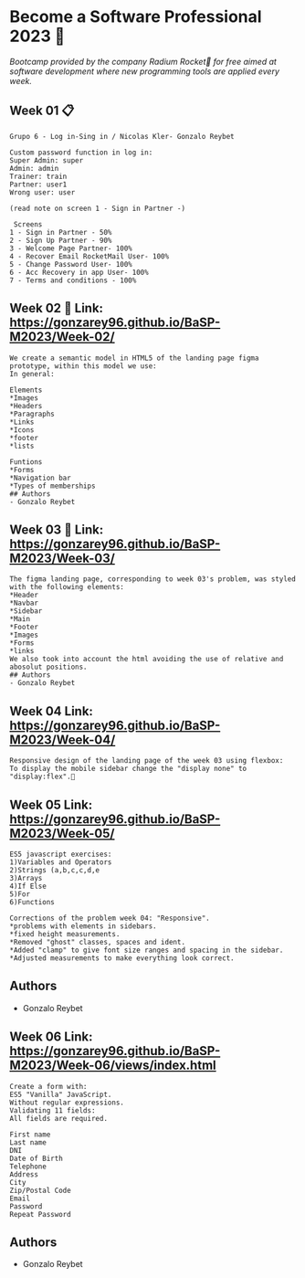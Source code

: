 # Become a Software Professional 2023 🚀

_Bootcamp provided by the company Radium Rocket🚀 for free aimed at software development where new programming tools are applied every week._

## Week 01 📋

```
Grupo 6 - Log in-Sing in / Nicolas Kler- Gonzalo Reybet 

Custom password function in log in:
Super Admin: super
Admin: admin
Trainer: train
Partner: user1
Wrong user: user

(read note on screen 1 - Sign in Partner -)

 Screens
1 - Sign in Partner - 50%
2 - Sign Up Partner - 90%
3 - Welcome Page Partner- 100%
4 - Recover Email RocketMail User- 100%
5 - Change Password User- 100%
6 - Acc Recovery in app User- 100%
7 - Terms and conditions - 100%
```
## Week 02 🔧 Link: https://gonzarey96.github.io/BaSP-M2023/Week-02/

```
We create a semantic model in HTML5 of the landing page figma prototype, within this model we use:
In general:

Elements
*Images
*Headers
*Paragraphs
*Links
*Icons
*footer
*lists

Funtions
*Forms
*Navigation bar
*Types of memberships
## Authors
- Gonzalo Reybet
```

## Week 03 🚀 Link: https://gonzarey96.github.io/BaSP-M2023/Week-03/

```
The figma landing page, corresponding to week 03's problem, was styled with the following elements:
*Header
*Navbar
*Sidebar
*Main
*Footer
*Images
*Forms
*links
We also took into account the html avoiding the use of relative and abosolut positions.
## Authors
- Gonzalo Reybet
```

## Week 04 Link: https://gonzarey96.github.io/BaSP-M2023/Week-04/

```
Responsive design of the landing page of the week 03 using flexbox:
To display the mobile sidebar change the "display none" to "display:flex".🔧
```
## Week 05 Link: https://gonzarey96.github.io/BaSP-M2023/Week-05/

```
ES5 javascript exercises:
1)Variables and Operators
2)Strings (a,b,c,c,d,e
3)Arrays
4)If Else
5)For
6)Functions
```
```
Corrections of the problem week 04: "Responsive".
*problems with elements in sidebars.
*fixed height measurements.
*Removed "ghost" classes, spaces and ident.
*Added "clamp" to give font size ranges and spacing in the sidebar.
*Adjusted measurements to make everything look correct.

```
## Authors
- Gonzalo Reybet
## Week 06 Link: https://gonzarey96.github.io/BaSP-M2023/Week-06/views/index.html
```
Create a form with:
ES5 "Vanilla" JavaScript.
Without regular expressions.
Validating 11 fields:
All fields are required.

First name
Last name
DNI
Date of Birth
Telephone
Address
City
Zip/Postal Code
Email
Password
Repeat Password
```
## Authors
- Gonzalo Reybet